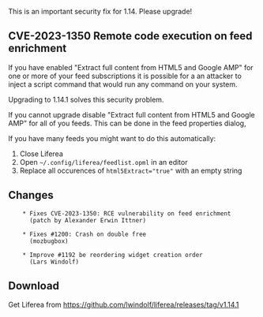 This is an important security fix for 1.14. Please upgrade!

## CVE-2023-1350 Remote code execution on feed enrichment

If you have enabled "Extract full content from HTML5 and Google AMP" for one or 
more of your feed subscriptions it is possible for a an attacker to inject a script command
that would run any command on your system.

Upgrading to 1.14.1 solves this security problem. 

If you cannot upgrade disable "Extract full content from HTML5 and Google AMP" for all
of you feeds. This can be done in the feed properties dialog,

If you have many feeds you might want to do this automatically:
1. Close Liferea
2. Open `~/.config/liferea/feedlist.opml` in an editor
3. Replace all occurences of `html5Extract="true"` with an empty string

## Changes

        * Fixes CVE-2023-1350: RCE vulnerability on feed enrichment
          (patch by Alexander Erwin Ittner)

        * Fixes #1200: Crash on double free
          (mozbugbox)

        * Improve #1192 be reordering widget creation order
          (Lars Windolf)


## Download

Get Liferea from https://github.com/lwindolf/liferea/releases/tag/v1.14.1
